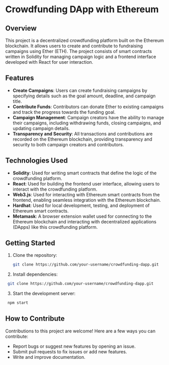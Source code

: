 # Crowdfunding DApp with Ethereum

## Overview

This project is a decentralized crowdfunding platform built on the Ethereum blockchain. It allows users to create and contribute to fundraising campaigns using Ether (ETH). The project consists of smart contracts written in Solidity for managing campaign logic and a frontend interface developed with React for user interaction.

## Features

- **Create Campaigns**: Users can create fundraising campaigns by specifying details such as the goal amount, deadline, and campaign title.
- **Contribute Funds**: Contributors can donate Ether to existing campaigns and track the progress towards the funding goal.
- **Campaign Management**: Campaign creators have the ability to manage their campaigns, including withdrawing funds, closing campaigns, and updating campaign details.
- **Transparency and Security**: All transactions and contributions are recorded on the Ethereum blockchain, providing transparency and security to both campaign creators and contributors.

## Technologies Used

- **Solidity**: Used for writing smart contracts that define the logic of the crowdfunding platform.
- **React**: Used for building the frontend user interface, allowing users to interact with the crowdfunding platform.
- **Web3.js**: Used for interacting with Ethereum smart contracts from the frontend, enabling seamless integration with the Ethereum blockchain.
- **Hardhat**: Used for local development, testing, and deployment of Ethereum smart contracts.
- **Metamask**: A browser extension wallet used for connecting to the Ethereum blockchain and interacting with decentralized applications (DApps) like this crowdfunding platform.

## Getting Started

1. Clone the repository:

   ```bash
   git clone https://github.com/your-username/crowdfunding-dapp.git
   ```

2. Install dependencies:
  ```bash
   git clone https://github.com/your-username/crowdfunding-dapp.git
  ```

3. Start the development server:
  ```bash
   npm start
  ```

## How to Contribute
Contributions to this project are welcome! Here are a few ways you can contribute:

- Report bugs or suggest new features by opening an issue.
- Submit pull requests to fix issues or add new features.
- Write and improve documentation.
